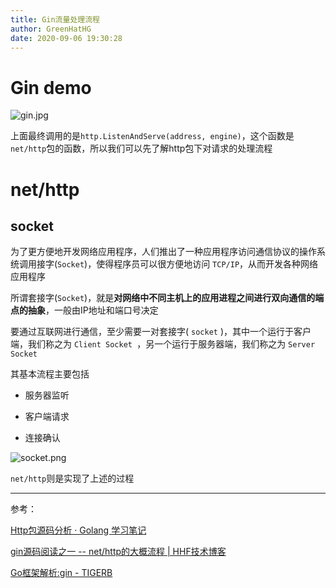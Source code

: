 ```yaml
---
title: Gin流量处理流程
author: GreenHatHG
date: 2020-09-06 19:30:28
---
```


# Gin demo

![gin.jpg](https://i.loli.net/2020/09/06/fa9H45F3sRexAUj.jpg)

上面最终调用的是`http.ListenAndServe(address, engine)`，这个函数是`net/http`包的函数，所以我们可以先了解http包下对请求的处理流程

# net/http

## socket

为了更方便地开发网络应用程序，人们推出了一种应用程序访问通信协议的操作系统调用接字(`Socket`)，使得程序员可以很方便地访问 `TCP/IP`，从而开发各种网络应用程序

所谓套接字(`Socket`)，就是**对网络中不同主机上的应用进程之间进行双向通信的端点的抽象**，一般由IP地址和端口号决定

要通过互联网进行通信，至少需要一对套接字( `socket` )，其中一个运行于客户端，我们称之为 `Client Socket `，另一个运行于服务器端，我们称之为 `Server Socket`

其基本流程主要包括

- 服务器监听

- 客户端请求

- 连接确认



![socket.png](https://i.loli.net/2020/09/06/QyvJHYSVmhqD3iP.png)

`net/http`则是实现了上述的过程







---

参考：

[Http包源码分析 · Golang 学习笔记](https://www.huweihuang.com/golang-notes/web/golang-http-execution-flow.html)

[gin源码阅读之一 -- net/http的大概流程 | HHF技术博客](https://www.haohongfan.com/post/2019-02-17-gin-01/#top)

[Go框架解析:gin - TIGERB](http://tigerb.cn/2019/07/06/go-gin/)